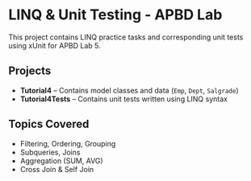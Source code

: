 ﻿# LINQ & Unit Testing - APBD Lab

This project contains LINQ practice tasks and corresponding unit tests using xUnit for APBD Lab 5.

## Projects

- **Tutorial4** – Contains model classes and data (`Emp`, `Dept`, `Salgrade`)
- **Tutorial4Tests** – Contains unit tests written using LINQ syntax

## Topics Covered

- Filtering, Ordering, Grouping
- Subqueries, Joins
- Aggregation (SUM, AVG)
- Cross Join & Self Join
